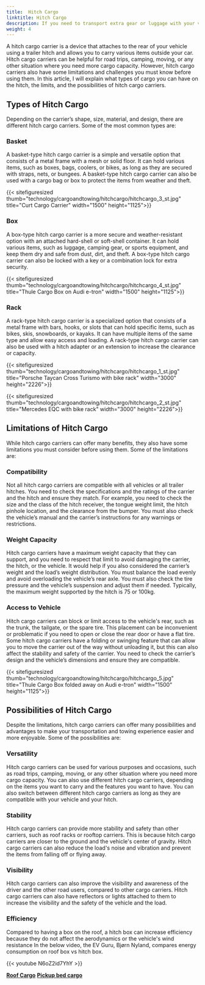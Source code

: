 ```yaml
---
title:  Hitch Cargo
linktitle: Hitch Cargo
description: If you need to transport extra gear or luggage with your vehicle but don't have enough space inside or on the roof, consider using a hitch cargo carrier.
weight: 4
---
```

<!-- markdownlint-disable MD033 -->

A hitch cargo carrier is a device that attaches to the rear of your vehicle using a trailer hitch and allows you to carry various items outside your car. Hitch cargo carriers can be helpful for road trips, camping, moving, or any other situation where you need more cargo capacity. However, hitch cargo carriers also have some limitations and challenges you must know before using them. In this article, I will explain what types of cargo you can have on the hitch, the limits, and the possibilities of hitch cargo carriers.

## Types of Hitch Cargo

Depending on the carrier’s shape, size, material, and design, there are different hitch cargo carriers. Some of the most common types are:

### Basket

A basket-type hitch cargo carrier is a simple and versatile option that consists of a metal frame with a mesh or solid floor. It can hold various items, such as boxes, bags, coolers, or bikes, as long as they are secured with straps, nets, or bungees. A basket-type hitch cargo carrier can also be used with a cargo bag or box to protect the items from weather and theft.

{{< sitefiguresized thumb="technology/cargoandtowing/hitchcargo/hitchcargo_3_st.jpg" title="Curt Cargo Carrier" width="1500" height="1125">}}

### Box

A box-type hitch cargo carrier is a more secure and weather-resistant option with an attached hard-shell or soft-shell container. It can hold various items, such as luggage, camping gear, or sports equipment, and keep them dry and safe from dust, dirt, and theft. A box-type hitch cargo carrier can also be locked with a key or a combination lock for extra security.

{{< sitefiguresized thumb="technology/cargoandtowing/hitchcargo/hitchcargo_4_st.jpg" title="Thule Cargo Box on Audi e-tron" width="1500" height="1125">}}

### Rack

A rack-type hitch cargo carrier is a specialized option that consists of a metal frame with bars, hooks, or slots that can hold specific items, such as bikes, skis, snowboards, or kayaks. It can have multiple items of the same type and allow easy access and loading. A rack-type hitch cargo carrier can also be used with a hitch adapter or an extension to increase the clearance or capacity.

{{< sitefiguresized thumb="technology/cargoandtowing/hitchcargo/hitchcargo_1_st.jpg" title="Porsche Taycan Cross Turismo with bike rack" width="3000" height="2226">}}

{{< sitefiguresized thumb="technology/cargoandtowing/hitchcargo/hitchcargo_2_st.jpg" title="Mercedes EQC with bike rack" width="3000" height="2226">}}

## Limitations of Hitch Cargo

While hitch cargo carriers can offer many benefits, they also have some limitations you must consider before using them. Some of the limitations are:

### Compatibility

Not all hitch cargo carriers are compatible with all vehicles or all trailer hitches. You need to check the specifications and the ratings of the carrier and the hitch and ensure they match. For example, you need to check the size and the class of the hitch receiver, the tongue weight limit, the hitch pinhole location, and the clearance from the bumper. You must also check the vehicle’s manual and the carrier’s instructions for any warnings or restrictions.

### Weight Capacity

Hitch cargo carriers have a maximum weight capacity that they can support, and you need to respect that limit to avoid damaging the carrier, the hitch, or the vehicle. It would help if you also considered the carrier’s weight and the load’s weight distribution. You must balance the load evenly and avoid overloading the vehicle’s rear axle. You must also check the tire pressure and the vehicle’s suspension and adjust them if needed. Typically, the maximum weight supported by the hitch is 75 or 100kg.

### Access to Vehicle

Hitch cargo carriers can block or limit access to the vehicle's rear, such as the trunk, the tailgate, or the spare tire. This placement can be inconvenient or problematic if you need to open or close the rear door or have a flat tire. Some hitch cargo carriers have a folding or swinging feature that can allow you to move the carrier out of the way without unloading it, but this can also affect the stability and safety of the carrier. You need to check the carrier’s design and the vehicle’s dimensions and ensure they are compatible.

{{< sitefiguresized thumb="technology/cargoandtowing/hitchcargo/hitchcargo_5.jpg" title="Thule Cargo Box folded away on Audi e-tron" width="1500" height="1125">}}

## Possibilities of Hitch Cargo

Despite the limitations, hitch cargo carriers can offer many possibilities and advantages to make your transportation and towing experience easier and more enjoyable. Some of the possibilities are:

### Versatility

Hitch cargo carriers can be used for various purposes and occasions, such as road trips, camping, moving, or any other situation where you need more cargo capacity. You can also use different hitch cargo carriers, depending on the items you want to carry and the features you want to have. You can also switch between different hitch cargo carriers as long as they are compatible with your vehicle and your hitch.

### Stability

Hitch cargo carriers can provide more stability and safety than other carriers, such as roof racks or rooftop carriers. This is because hitch cargo carriers are closer to the ground and the vehicle's center of gravity. Hitch cargo carriers can also reduce the load's noise and vibration and prevent the items from falling off or flying away.

### Visibility

Hitch cargo carriers can also improve the visibility and awareness of the driver and the other road users, compared to other cargo carriers.
Hitch cargo carriers can also have reflectors or lights attached to them to increase the visibility and the safety of the vehicle and the load.

### Efficiency

Compared to having a box on the roof, a hitch box can increase efficiency because  they do not affect the aerodynamics or the vehicle's wind resistance
 In the below video, the EV Guru, Bjørn Nyland, compares energy consumption on roof box vs hitch box.

{{< youtube N6oZ2id7YhY >}}

<div class="mt-3 mb-3">
    <a href="../roofcargo/" class="text-decoration-none text-black"><strong><i class="bi-arrow-left"></i> Roof Cargo</strong></a>
    <a href="../bedcargo/" class="text-decoration-none text-black float-end"><strong>Pickup bed cargo <i class="bi-arrow-right"></i></strong></a>
</div>